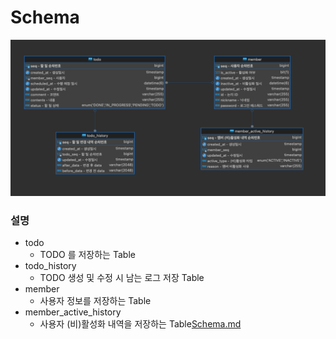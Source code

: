 # Schema

> 
![schema.png](https://github.com/minsu-j0/todo-management/blob/main/images/schema.png?raw=true)

### 설명
- todo
  - TODO 를 저장하는 Table
- todo_history
  - TODO 생성 및 수정 시 남는 로그 저장 Table 
- member
  - 사용자 정보를 저장하는 Table
- member_active_history
  - 사용자 (비)활성화 내역을 저장하는 Table[Schema.md](Schema.md)